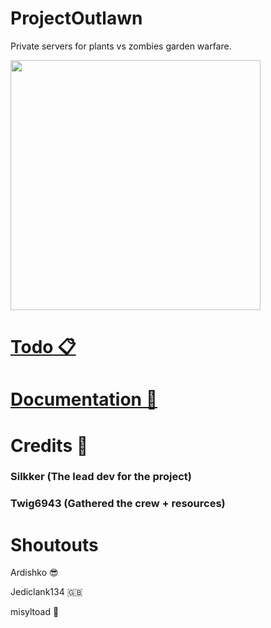 # ProjectOutlawn

Private servers for plants vs zombies garden warfare.

<img src="https://github.com/Twig6943/ProjectOutlawn/blob/main/ProjectOutlawn.png" width="400"/>

# [Todo 📋](https://github.com/Twig6943/PVZGWPrivateServers/blob/main/todo.md)

# [Documentation 📄](https://github.com/Twig6943/PVZGWPrivateServers/tree/main/docs)

# Credits 📜

### Silkker (The lead dev for the project)

### Twig6943 (Gathered the crew + resources)

# Shoutouts

Ardishko 😎

Jediclank134 🇬🇧

misyltoad 🐸
